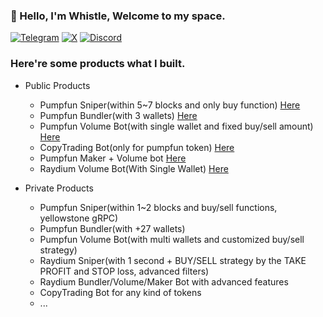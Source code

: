 ### 👋 Hello, I'm Whistle, Welcome to my space.
<p> 
    <a href="https://t.me/devbeast5775" target="_blank"><img alt="Telegram"
        src="https://img.shields.io/badge/Telegram-26A5E4?style=for-the-badge&logo=telegram&logoColor=white"/></a>
    <a href="https://x.com/lucky_whistle" target="_blank"><img alt="X"
        src="https://img.shields.io/badge/Twitter-230077B5?style=for-the-badge&logo=x&logoColor=white"/></a>
    <a href="https://discordapp.com/users/345950945517109248" target="_blank"><img alt="Discord"
        src="https://img.shields.io/badge/Discord-7289DA?style=for-the-badge&logo=discord&logoColor=white"/></a>
</p>

### Here're some products what I built.

- Public Products
  
  * Pumpfun Sniper(within 5~7 blocks and only buy function) [Here](https://github.com/whistledev411/pumpfun-sniper)
  * Pumpfun Bundler(with 3 wallets) [Here](https://github.com/whistledev411/pumpfun-bundler)
  * Pumpfun Volume Bot(with single wallet and fixed buy/sell amount) [Here](https://github.com/whistledev411/pumpfun-volume-bot)
  * CopyTrading Bot(only for pumpfun token) [Here](https://github.com/whistledev411/pumpfun-copy-trading-bot)
  * Pumpfun Maker + Volume bot [Here](https://github.com/whistledev411/pumpfun-maker-volume-bot-beta)
  * Raydium Volume Bot(With Single Wallet) [Here](https://github.com/whistledev411/raydium-volume-bot)
    
- Private Products
  * Pumpfun Sniper(within 1~2 blocks and buy/sell functions, yellowstone gRPC)
  * Pumpfun Bundler(with +27 wallets)
  * Pumpfun Volume Bot(with multi wallets and customized buy/sell strategy)
  * Raydium Sniper(with 1 second + BUY/SELL strategy by the TAKE PROFIT and STOP loss, advanced filters)
  * Raydium Bundler/Volume/Maker Bot with advanced features
  * CopyTrading Bot for any kind of tokens
  * ...
